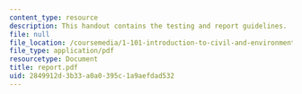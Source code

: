 ```yaml
---
content_type: resource
description: This handout contains the testing and report guidelines.
file: null
file_location: /coursemedia/1-101-introduction-to-civil-and-environmental-engineering-design-i-fall-2005/2849912d3b33a0a0395c1a9aefdad532_report.pdf
file_type: application/pdf
resourcetype: Document
title: report.pdf
uid: 2849912d-3b33-a0a0-395c-1a9aefdad532
---
```


